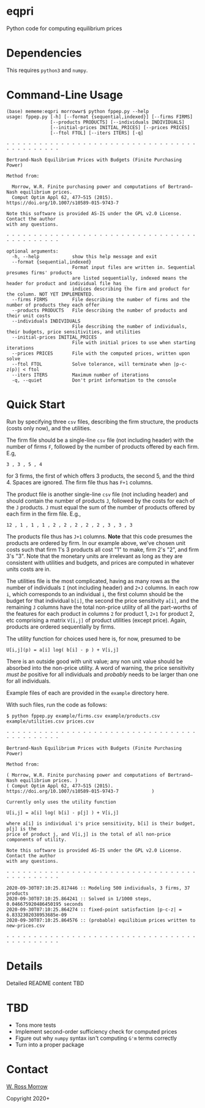 # eqpri

Python code for computing equilibrium prices

# Dependencies

This requires `python3` and `numpy`. 

# Command-Line Usage

```
(base) mememe:eqpri morrowwr$ python fppep.py --help
usage: fppep.py [-h] [--format {sequential,indexed}] [--firms FIRMS]
                [--products PRODUCTS] [--individuals INDIVIDUALS]
                [--initial-prices INITIAL_PRICES] [--prices PRICES]
                [--ftol FTOL] [--iters ITERS] [-q]

- - - - - - - - - - - - - - - - - - - - - - - - - - - - - - - - - - - - - - - - - - - - - 

Bertrand-Nash Equilibrium Prices with Budgets (Finite Purchasing Power)

Method from: 

  Morrow, W.R. Finite purchasing power and computations of Bertrand–Nash equilibrium prices. 
  Comput Optim Appl 62, 477–515 (2015). https://doi.org/10.1007/s10589-015-9743-7

Note this software is provided AS-IS under the GPL v2.0 License. Contact the author
with any questions. 

- - - - - - - - - - - - - - - - - - - - - - - - - - - - - - - - - - - - - - - - - - - - - 

optional arguments:
  -h, --help            show this help message and exit
  --format {sequential,indexed}
                        Format input files are written in. Sequential presumes firms' products 
                        are listed sequentially, indexed means the header for product and individual file has _
                        indices describing the firm and product for the column. NOT YET IMPLEMENTED.
  --firms FIRMS         File describing the number of firms and the number of products they each offer
  --products PRODUCTS   File describing the number of products and their unit costs
  --individuals INDIVIDUALS
                        File describing the number of individuals, their budgets, price sensitivities, and utilities
  --initial-prices INITIAL_PRICES
                        File with initial prices to use when starting iterations
  --prices PRICES       File with the computed prices, written upon solve
  --ftol FTOL           Solve tolerance, will terminate when |p-c-z(p)| < ftol
  --iters ITERS         Maximum number of iterations
  -q, --quiet           Don't print information to the console
```

# Quick Start

Run by specifying three `csv` files, describing the firm structure, the products (costs only now), and the utilities. 

The firm file should be a single-line `csv` file (not including header) with the number of firms `F`, followed by the number of products offered by each firm. E.g, 
```
3 , 3 , 5 , 4
```
for 3 firms, the first of which offers 3 products, the second 5, and the third 4. Spaces are ignored. The firm file thus has `F+1` columns. 

The product file is another single-line `csv` file (not including header) and should contain the number of products `J`, followed by the costs for each of the `J` products. `J` must equal the sum of the number of products offered by each firm in the firm file. E.g., 
```
12 , 1 , 1 , 1 , 2 , 2 , 2 , 2 , 2 , 3 , 3 , 3
```
The products file thus has `J+1` columns. **Note** that this code presumes the products are ordered by firm. In our example above, we've chosen unit costs such that firm 1's 3 products all cost "1" to make, firm 2's "2", and firm 3's "3". Note that the monetary units are irrelevant as long as they are consistent with utilities and budgets, and prices are computed in whatever units costs are in. 

The utilities file is the most complicated, having as many rows as the number of individuals `I` (not including header) and `2+J` columns. In each row `i`, which corresponds to an individual `i`, the first column should be the budget for that individual `b[i]`, the second the price sensitivity `a[i]`, and the remaining `J` columns have the total non-price utility of all the part-worths of the features for each product in columns `2` for product 1, `2+1` for product 2, etc comprising a matrix `V[i,j]` of product utilities (except price). Again, products are ordered sequentially by firms. 

The utility function for choices used here is, for now, presumed to be 
```
U[i,j](p) = a[i] log( b[i] - p ) + V[i,j]
```
There is an outside good with unit value; any non unit value should be absorbed into the non-price utility. A word of warning, the price sensitivity _must be_ positive for all individuals and _probably_ needs to be larger than one for all individuals. 

Example files of each are provided in the `example` directory here. 

With such files, run the code as follows: 

```
$ python fppep.py example/firms.csv example/products.csv example/utilities.csv prices.csv

- - - - - - - - - - - - - - - - - - - - - - - - - - - - - - - - - - - - - - - - - - - - - 

Bertrand-Nash Equilibrium Prices with Budgets (Finite Purchasing Power)

Method from: 

( Morrow, W.R. Finite purchasing power and computations of Bertrand–Nash equilibrium prices. )
( Comput Optim Appl 62, 477–515 (2015). https://doi.org/10.1007/s10589-015-9743-7            )

Currently only uses the utility function 

U[i,j] = a[i] log( b[i] - p[j] ) + V[i,j]

where a[i] is individual i's price sensitivity, b[i] is their budget, p[j] is the 
price of product j, and V[i,j] is the total of all non-price components of utility.

Note this software is provided AS-IS under the GPL v2.0 License. Contact the author
with any questions. 

- - - - - - - - - - - - - - - - - - - - - - - - - - - - - - - - - - - - - - - - - - - - - 

2020-09-30T07:10:25.817446 :: Modeling 500 individuals, 3 firms, 37 products
2020-09-30T07:10:25.864241 :: Solved in 1/1000 steps, 0.046675920486450195 seconds
2020-09-30T07:10:25.864274 :: fixed-point satisfaction |p-c-z| = 6.8332302038953685e-09
2020-09-30T07:10:25.864576 :: (probable) equilibium prices written to new-prices.csv

- - - - - - - - - - - - - - - - - - - - - - - - - - - - - - - - - - - - - - - - - - - - -
```

# Details

Detailed README content TBD

# TBD

* Tons more tests
* Implement second-order sufficiency check for computed prices
* Figure out why `numpy` syntax isn't computing `G'm` terms correctly
* Turn into a proper package

# Contact

[W. Ross Morrow](morrowwr@gmail.com)

Copyright 2020+
